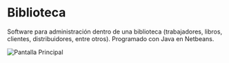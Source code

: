 # Biblioteca
Software para administración dentro de una biblioteca (trabajadores, libros, clientes, distribuidores, entre otros). Programado con Java en Netbeans. 

![Pantalla Principal](https://github.com/Buhita/Biblioteca/blob/main/Pantallas%20Biblioteca/Menu%20Principal.PNG?raw=true)
